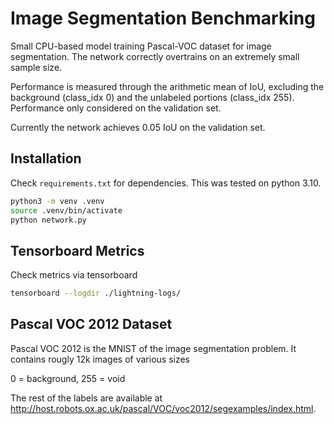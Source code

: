 # Image Segmentation Benchmarking
Small CPU-based model training Pascal-VOC dataset for image segmentation. The network correctly overtrains on an extremely small sample size.

Performance is measured through the arithmetic mean of IoU, excluding the background (class_idx 0) and the unlabeled portions (class_idx 255). Performance only considered on the validation set. 

Currently the network achieves 0.05 IoU on the validation set. 

## Installation
Check `requirements.txt` for dependencies. This was tested on python 3.10. 
```bash
python3 -m venv .venv
source .venv/bin/activate
python network.py
``` 

## Tensorboard Metrics
Check metrics via tensorboard
```bash
tensorboard --logdir ./lightning-logs/
```

## Pascal VOC 2012 Dataset
Pascal VOC 2012 is the MNIST of the image segmentation problem. It contains rougly 12k images of various sizes

0 = background, 255 = void

The rest of the labels are available at http://host.robots.ox.ac.uk/pascal/VOC/voc2012/segexamples/index.html.